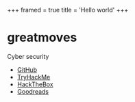+++
framed = true
title = 'Hello world'
+++

# greatmoves

Cyber security

- <a href="https://github.com/greatmoves" target="_blank">GitHub</a>
- <a href="https://tryhackme.com/p/greatmoves" target="_blank">TryHackMe</a>
- <a href="https://app.hackthebox.com/users/1378864" target="_blank">HackTheBox</a>
- <a href="https://www.goodreads.com/user/show/165269199-greatmoves" target="_blank">Goodreads</a>